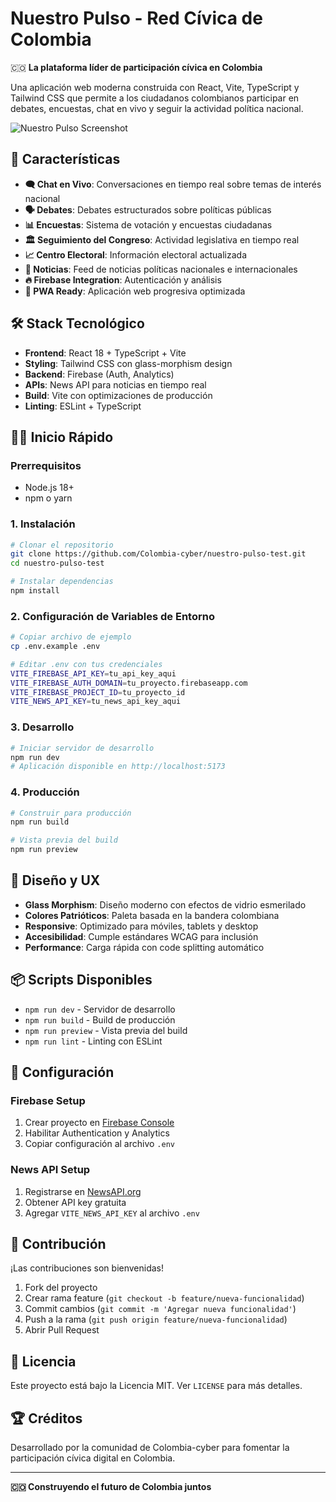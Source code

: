# Nuestro Pulso - Red Cívica de Colombia

🇨🇴 **La plataforma líder de participación cívica en Colombia**

Una aplicación web moderna construida con React, Vite, TypeScript y Tailwind CSS que permite a los ciudadanos colombianos participar en debates, encuestas, chat en vivo y seguir la actividad política nacional.

![Nuestro Pulso Screenshot](https://github.com/user-attachments/assets/e564ca66-8499-47f6-8b89-469474232f7f)

## 🚀 Características

- **🗨️ Chat en Vivo**: Conversaciones en tiempo real sobre temas de interés nacional
- **🗣️ Debates**: Debates estructurados sobre políticas públicas
- **📊 Encuestas**: Sistema de votación y encuestas ciudadanas
- **🏛️ Seguimiento del Congreso**: Actividad legislativa en tiempo real
- **📈 Centro Electoral**: Información electoral actualizada
- **📰 Noticias**: Feed de noticias políticas nacionales e internacionales
- **🔥 Firebase Integration**: Autenticación y análisis
- **📱 PWA Ready**: Aplicación web progresiva optimizada

## 🛠️ Stack Tecnológico

- **Frontend**: React 18 + TypeScript + Vite
- **Styling**: Tailwind CSS con glass-morphism design
- **Backend**: Firebase (Auth, Analytics)
- **APIs**: News API para noticias en tiempo real
- **Build**: Vite con optimizaciones de producción
- **Linting**: ESLint + TypeScript

## 🏃‍♂️ Inicio Rápido

### Prerrequisitos
- Node.js 18+ 
- npm o yarn

### 1. Instalación
```bash
# Clonar el repositorio
git clone https://github.com/Colombia-cyber/nuestro-pulso-test.git
cd nuestro-pulso-test

# Instalar dependencias
npm install
```

### 2. Configuración de Variables de Entorno
```bash
# Copiar archivo de ejemplo
cp .env.example .env

# Editar .env con tus credenciales
VITE_FIREBASE_API_KEY=tu_api_key_aqui
VITE_FIREBASE_AUTH_DOMAIN=tu_proyecto.firebaseapp.com
VITE_FIREBASE_PROJECT_ID=tu_proyecto_id
VITE_NEWS_API_KEY=tu_news_api_key_aqui
```

### 3. Desarrollo
```bash
# Iniciar servidor de desarrollo
npm run dev
# Aplicación disponible en http://localhost:5173
```

### 4. Producción
```bash
# Construir para producción
npm run build

# Vista previa del build
npm run preview
```

## 🎨 Diseño y UX

- **Glass Morphism**: Diseño moderno con efectos de vidrio esmerilado
- **Colores Patrióticos**: Paleta basada en la bandera colombiana
- **Responsive**: Optimizado para móviles, tablets y desktop
- **Accesibilidad**: Cumple estándares WCAG para inclusión
- **Performance**: Carga rápida con code splitting automático

## 📦 Scripts Disponibles

- `npm run dev` - Servidor de desarrollo
- `npm run build` - Build de producción  
- `npm run preview` - Vista previa del build
- `npm run lint` - Linting con ESLint

## 🔧 Configuración

### Firebase Setup
1. Crear proyecto en [Firebase Console](https://console.firebase.google.com)
2. Habilitar Authentication y Analytics
3. Copiar configuración al archivo `.env`

### News API Setup
1. Registrarse en [NewsAPI.org](https://newsapi.org)
2. Obtener API key gratuita
3. Agregar `VITE_NEWS_API_KEY` al archivo `.env`

## 🤝 Contribución

¡Las contribuciones son bienvenidas! 

1. Fork del proyecto
2. Crear rama feature (`git checkout -b feature/nueva-funcionalidad`)
3. Commit cambios (`git commit -m 'Agregar nueva funcionalidad'`)
4. Push a la rama (`git push origin feature/nueva-funcionalidad`)
5. Abrir Pull Request

## 📄 Licencia

Este proyecto está bajo la Licencia MIT. Ver `LICENSE` para más detalles.

## 🏆 Créditos

Desarrollado por la comunidad de Colombia-cyber para fomentar la participación cívica digital en Colombia.

---

**🇨🇴 Construyendo el futuro de Colombia juntos**